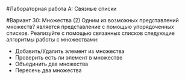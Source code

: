 #Лабораторная работа А: Связные списки


#Вариант 30: Множества (2)
Одним из возможных представлений множеств? является представление с помощью упорядоченных
списков. Реализуйте с помощью связанных списков следующие алгоритмы работы с множествами:
- Добавить/Удалить элемент из множества
- Проверить есть ли элемент в множестве
- Объединить два множества
- Пересечь два множества